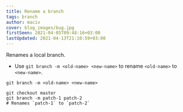 ```yaml
---
title: Rename a branch
tags: branch
author: maciv
cover: blog_images/bug.jpg
firstSeen: 2021-04-05T09:48:16+03:00
lastUpdated: 2021-04-13T21:10:59+03:00
---
```


Renames a local branch.

- Use `git branch -m <old-name> <new-name>` to rename `<old-name>` to `<new-name>`.

```shell
git branch -m <old-name> <new-name>
```

```shell
git checkout master
git branch -m patch-1 patch-2
# Renames `patch-1` to `patch-2`
```
